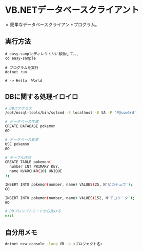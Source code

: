 # VB.NETデータベースクライアント

✗ 簡単なデータベースクライアントプログラム。

## 実行方法

```vb.net
# easy-sampleディレクトリに移動して、、、
cd easy-sample

# プログラムを実行
dotnet run

# -> Hello  World
```

## DBに関する処理イロイロ

```bash
# DBにアクセス
/opt/mssql-tools/bin/sqlcmd -S localhost -U SA -P 'P@ssw0rd'

# データベース作成
CREATE DATABASE pokemon
GO

# データベース変更
USE pokemon
GO

# テーブル作成
CREATE TABLE pokemon(
  number INT PRIMARY KEY,
  name NVARCHAR(10) UNIQUE
);

INSERT INTO pokemon(number, name) VALUES(25, N'ピカチュウ');
GO

INSERT INTO pokemon(number, name) VALUES(152, N'チコリータ');
GO

# DBプロンプトモードから抜ける
exit
```

## 自分用メモ

```bash
dotnet new console -lang VB -o <プロジェクト名>
```
